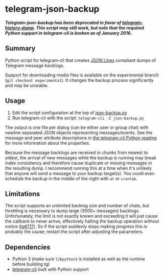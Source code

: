 # telegram-json-backup

***Telegram-json-backup has been deprecated in favor of [telegram-history-dump](https://github.com/tvdstaaij/telegram-history-dump). This script may still work, but note that the required Python support in telegram-cli is broken as of January 2016.***

## Summary

Python script for telegram-cli that creates [JSON Lines](http://jsonlines.org) compliant dumps of Telegram message backlogs.

Support for downloading media files is available on the experimental branch (`git checkout experimental`). It changes the backup process significantly and may be unstable.

## Usage

1. Edit the script configuration at the top of [json-backup.py](json-backup.py)
2. Run telegram-cli with the script: `telegram-cli -Z json-backup.py`

The output is one file per dialog (can be either user or group chat) with newline separated JSON objects representing messages/events.
See the message and peer attribute descriptions in [the telegram-cli Python readme](https://github.com/vysheng/tg/blob/master/README-PY.md) for more information about the properties.

Because the message backlogs are received in chunks from newest to oldest, the arrival of new messages while the backup is running may break index consistency and therefore cause duplicate or missing messages in the resulting dump. I recommend running this at a time when it's unlikely that anyone will send a message to your backup target(s). You could even schedule the backup in the middle of the night with `at` or `crontab`.

## Limitations

The script supports an unlimited backlog size and number of chats, but throttling is necessary to dump large (3000+ messages) backlogs. Unfortunately, the limit is not exactly known and exceeding it will just cause the callback to never arrive, effectively halting the backup operation without notice ([tg#717](https://github.com/vysheng/tg/issues/717)). So if the script suddenly stops making progress this is probably the cause; restart the script after adjusting the parameters.

## Dependencies

* Python 3 (make sure `libpython3` is installed as well as the runtime before building tg)
* [telegram-cli](https://github.com/vysheng/tg) built with Python support

